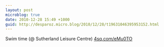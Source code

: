 ```yaml
---
layout: post
microblog: true
date: 2010-12-28 15:49 +1000
guid: http://desparoz.micro.blog/2010/12/28/t19631046395953152.html
---
```

Swim time (@ Sutherland Leisure Centre) [4sq.com/eMu0TO](http://4sq.com/eMu0TO)
